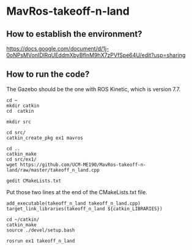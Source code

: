 # MavRos-takeoff-n-land
## How to establish the environment?
https://docs.google.com/document/d/1j-0oNPsMVonIDlRqUEddmXbyBflnM9hX7zPVfSpe64U/edit?usp=sharing

## How to run the code?

The Gazebo should be the one with ROS Kinetic, which is version 7.7.
```
cd ~
mkdir catkin
cd  catkin

mkdir src

cd src/
catkin_create_pkg ex1 mavros

cd ..
catkin_make
cd src/ex1/
wget https://github.com/UCM-ME190/MavRos-takeoff-n-land/raw/master/takeoff_n_land.cpp

gedit CMakeLists.txt
```
Put those two lines at the end of the CMakeLists.txt file.
```
add_executable(takeoff_n_land takeoff_n_land.cpp)
target_link_libraries(takeoff_n_land ${catkin_LIBRARIES})
```

```
cd ~/catkin/
catkin_make
source ./devel/setup.bash 

rosrun ex1 takeoff_n_land 

```

